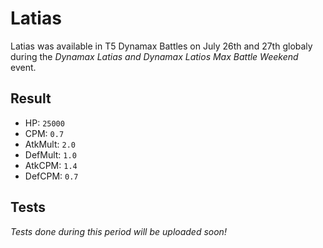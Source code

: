 # Latias

Latias was available in T5 Dynamax Battles on July 26th and 27th globaly during the *Dynamax Latias and Dynamax Latios Max Battle Weekend* event.

## Result

- HP: `25000`
- CPM: `0.7`
- AtkMult: `2.0`
- DefMult: `1.0`
- AtkCPM: `1.4`
- DefCPM: `0.7`

## Tests

*Tests done during this period will be uploaded soon!*
